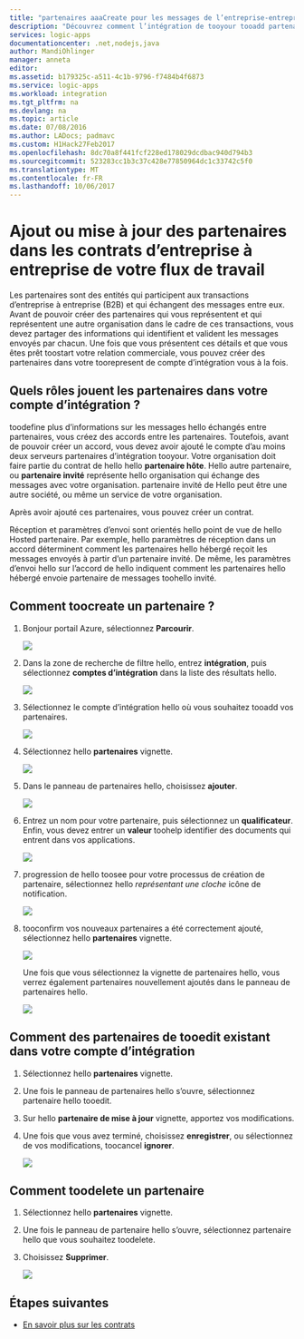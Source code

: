 ```yaml
---
title: "partenaires aaaCreate pour les messages de l’entreprise-entreprise (B2B) - Azure Logic Apps | Documents Microsoft"
description: "Découvrez comment l’intégration de tooyour tooadd partenaires compte avec hello Pack d’intégration Enterprise et Logic Apps"
services: logic-apps
documentationcenter: .net,nodejs,java
author: MandiOhlinger
manager: anneta
editor: 
ms.assetid: b179325c-a511-4c1b-9796-f7484b4f6873
ms.service: logic-apps
ms.workload: integration
ms.tgt_pltfrm: na
ms.devlang: na
ms.topic: article
ms.date: 07/08/2016
ms.author: LADocs; padmavc
ms.custom: H1Hack27Feb2017
ms.openlocfilehash: 8dc70a8f441fcf228ed178029dcdbac940d794b3
ms.sourcegitcommit: 523283cc1b3c37c428e77850964dc1c33742c5f0
ms.translationtype: MT
ms.contentlocale: fr-FR
ms.lasthandoff: 10/06/2017
---
```

# <a name="add-or-update-partners-in-business-to-business-agreements-in-your-workflow"></a>Ajout ou mise à jour des partenaires dans les contrats d’entreprise à entreprise de votre flux de travail

Les partenaires sont des entités qui participent aux transactions d’entreprise à entreprise (B2B) et qui échangent des messages entre eux. Avant de pouvoir créer des partenaires qui vous représentent et qui représentent une autre organisation dans le cadre de ces transactions, vous devez partager des informations qui identifient et valident les messages envoyés par chacun. Une fois que vous présentent ces détails et que vous êtes prêt toostart votre relation commerciale, vous pouvez créer des partenaires dans votre toorepresent de compte d’intégration vous à la fois.

## <a name="what-roles-do-partners-have-in-your-integration-account"></a>Quels rôles jouent les partenaires dans votre compte d’intégration ?

toodefine plus d’informations sur les messages hello échangés entre partenaires, vous créez des accords entre les partenaires. Toutefois, avant de pouvoir créer un accord, vous devez avoir ajouté le compte d’au moins deux serveurs partenaires d’intégration tooyour. Votre organisation doit faire partie du contrat de hello hello **partenaire hôte**. Hello autre partenaire, ou **partenaire invité** représente hello organisation qui échange des messages avec votre organisation. partenaire invité de Hello peut être une autre société, ou même un service de votre organisation.

Après avoir ajouté ces partenaires, vous pouvez créer un contrat.

Réception et paramètres d’envoi sont orientés hello point de vue de hello Hosted partenaire. Par exemple, hello paramètres de réception dans un accord déterminent comment les partenaires hello hébergé reçoit les messages envoyés à partir d’un partenaire invité. De même, les paramètres d’envoi hello sur l’accord de hello indiquent comment les partenaires hello hébergé envoie partenaire de messages toohello invité.

## <a name="how-toocreate-a-partner"></a>Comment toocreate un partenaire ?

1. Bonjour portail Azure, sélectionnez **Parcourir**.

    ![](./media/logic-apps-enterprise-integration-overview/overview-1.png)

2. Dans la zone de recherche de filtre hello, entrez **intégration**, puis sélectionnez **comptes d’intégration** dans la liste des résultats hello.

    ![](./media/logic-apps-enterprise-integration-overview/overview-2.png)

3. Sélectionnez le compte d’intégration hello où vous souhaitez tooadd vos partenaires.

    ![](./media/logic-apps-enterprise-integration-overview/overview-3.png)

4. Sélectionnez hello **partenaires** vignette.

    ![](./media/logic-apps-enterprise-integration-partners/partner-1.png)

5. Dans le panneau de partenaires hello, choisissez **ajouter**.

    ![](./media/logic-apps-enterprise-integration-partners/partner-2.png)

6. Entrez un nom pour votre partenaire, puis sélectionnez un **qualificateur**. Enfin, vous devez entrer un **valeur** toohelp identifier des documents qui entrent dans vos applications.

    ![](./media/logic-apps-enterprise-integration-partners/partner-3.png)

7. progression de hello toosee pour votre processus de création de partenaire, sélectionnez hello *représentant une cloche* icône de notification.

    ![](./media/logic-apps-enterprise-integration-partners/partner-4.png)

8. tooconfirm vos nouveaux partenaires a été correctement ajouté, sélectionnez hello **partenaires** vignette.

    ![](./media/logic-apps-enterprise-integration-partners/partner-5.png)

    Une fois que vous sélectionnez la vignette de partenaires hello, vous verrez également partenaires nouvellement ajoutés dans le panneau de partenaires hello.

    ![](./media/logic-apps-enterprise-integration-partners/partner-6.png)

## <a name="how-tooedit-existing-partners-in-your-integration-account"></a>Comment des partenaires de tooedit existant dans votre compte d’intégration

1. Sélectionnez hello **partenaires** vignette.
2. Une fois le panneau de partenaires hello s’ouvre, sélectionnez partenaire hello tooedit.
3. Sur hello **partenaire de mise à jour** vignette, apportez vos modifications.
4. Une fois que vous avez terminé, choisissez **enregistrer**, ou sélectionnez de vos modifications, toocancel **ignorer**.

    ![](./media/logic-apps-enterprise-integration-partners/edit-1.png)

## <a name="how-toodelete-a-partner"></a>Comment toodelete un partenaire

1. Sélectionnez hello **partenaires** vignette.
2. Une fois le panneau de partenaire hello s’ouvre, sélectionnez partenaire hello que vous souhaitez toodelete.
3. Choisissez **Supprimer**.

    ![](./media/logic-apps-enterprise-integration-partners/delete-1.png)

## <a name="next-steps"></a>Étapes suivantes
* [En savoir plus sur les contrats](../logic-apps/logic-apps-enterprise-integration-agreements.md "Découvrez les contrats d’intégration d’entreprise")  


